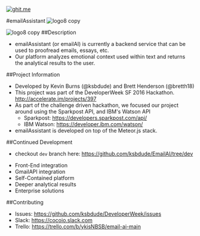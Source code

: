 [![ghit.me](https://ghit.me/badge.svg?repo=ksbdude/EmailAI)](https://ghit.me/repo/ksbdude/EmailAI)

#emailAssistant
![logo8 copy](https://cloud.githubusercontent.com/assets/955730/13084450/4d9e6866-d48e-11e5-88b6-8cf6482c0709.png)

![logo8 copy](https://www.sparkpost.com/blog/wp-content/uploads/2016/03/AwardWINNER_Badge_150x150_012216.jpg)
##Description
  * emailAssistant (or emailAI) is currently a backend service that can be used to proofread emails, essays, etc.
  * Our platform analyzes emotional context used within text and returns the analytical results to the user.



##Project Information
* Developed by Kevin Burns (@ksbdude) and Brett Henderson (@bretth18)
* This project was part of the DeveloperWeek SF 2016 Hackathon. http://accelerate.im/projects/397
* As part of the challenge driven hackathon, we focused our project around using the Sparkpost API, and IBM's Watson API
  - Sparkpost: https://developers.sparkpost.com/api/
  - IBM Watson: https://developer.ibm.com/watson/
* emailAssistant is developed on top of the Meteor.js stack.

##Continued Development
- checkout `dev` branch here: https://github.com/ksbdude/EmailAI/tree/dev
* Front-End integration
* GmailAPI integration
* Self-Contained platform
* Deeper analytical results
* Enterprise solutions

##Contributing
* Issues: https://github.com/ksbdude/DeveloperWeek/issues
* Slack: https://cocoio.slack.com
* Trello: https://trello.com/b/ykisNBSB/email-ai-main
